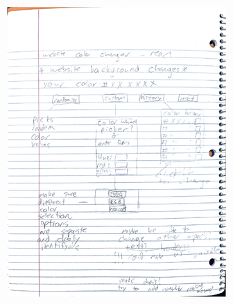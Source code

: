 <html lang="eng">
<head>
    <title>Background Colors</title>
</head>
    <body>
        <div>
         <img class="img-fluid" src="https://raw.githubusercontent.com/elliottingey/Portfolio/main/docs/images/sketch.jpeg" alt="Sketch">     
        </div>
    </body>
</html>